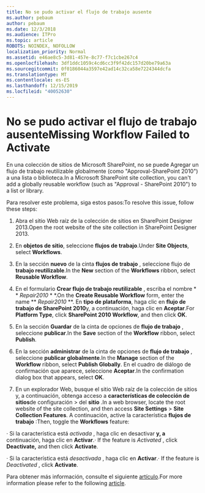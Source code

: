 ```yaml
---
title: No se pudo activar el flujo de trabajo ausente
ms.author: pebaum
author: pebaum
ms.date: 12/3/2018
ms.audience: ITPro
ms.topic: article
ROBOTS: NOINDEX, NOFOLLOW
localization_priority: Normal
ms.assetid: e46ae8c5-3d81-457e-8c77-f7c1cbe267c4
ms.openlocfilehash: 3df1ddc1059c4cd6cc3f9f42dc157d20be79a63a
ms.sourcegitcommit: 0f0186044a3597e42ad14c32ca58e7224344dcfa
ms.translationtype: MT
ms.contentlocale: es-ES
ms.lasthandoff: 12/15/2019
ms.locfileid: "40052630"
---
```

# <a name="missing-workflow-failed-to-activate"></a><span data-ttu-id="a93b8-102">No se pudo activar el flujo de trabajo ausente</span><span class="sxs-lookup"><span data-stu-id="a93b8-102">Missing Workflow Failed to Activate</span></span>

<span data-ttu-id="a93b8-103">En una colección de sitios de Microsoft SharePoint, no se puede Agregar un flujo de trabajo reutilizable globalmente (como "Approval-SharePoint 2010") a una lista o biblioteca.</span><span class="sxs-lookup"><span data-stu-id="a93b8-103">In a Microsoft SharePoint site collection, you can't add a globally reusable workflow (such as "Approval - SharePoint 2010") to a list or library.</span></span>
  
<span data-ttu-id="a93b8-104">Para resolver este problema, siga estos pasos:</span><span class="sxs-lookup"><span data-stu-id="a93b8-104">To resolve this issue, follow these steps:</span></span> 
  
1. <span data-ttu-id="a93b8-105">Abra el sitio Web raíz de la colección de sitios en SharePoint Designer 2013.</span><span class="sxs-lookup"><span data-stu-id="a93b8-105">Open the root website of the site collection in SharePoint Designer 2013.</span></span>
  
2. <span data-ttu-id="a93b8-106">En **objetos de sitio**, seleccione **flujos de trabajo**.</span><span class="sxs-lookup"><span data-stu-id="a93b8-106">Under **Site Objects**, select **Workflows**.</span></span> 
  
3. <span data-ttu-id="a93b8-107">En la sección **nuevo** de la cinta **flujos de trabajo** , seleccione flujo de **trabajo reutilizable**.</span><span class="sxs-lookup"><span data-stu-id="a93b8-107">In the **New** section of the **Workflows** ribbon, select **Reusable Workflow**.</span></span> 
  
4. <span data-ttu-id="a93b8-108">En el formulario **Crear flujo de trabajo reutilizable** , escriba el nombre \* \* *Repair2010* \* \*.</span><span class="sxs-lookup"><span data-stu-id="a93b8-108">On the **Create Reusable Workflow** form, enter the name \*\* *Repair2010* \*\*.</span></span> <span data-ttu-id="a93b8-109">En **tipo de plataforma**, haga clic en **flujo de trabajo de SharePoint 2010**y, a continuación, haga clic en **Aceptar**.</span><span class="sxs-lookup"><span data-stu-id="a93b8-109">For **Platform Type**, click **SharePoint 2010 Workflow**, and then click **OK**.</span></span> 
  
1. <span data-ttu-id="a93b8-110">En la sección **Guardar** de la cinta de opciones de **flujo de trabajo** , seleccione **publicar**.</span><span class="sxs-lookup"><span data-stu-id="a93b8-110">In the **Save** section of the **Workflow** ribbon, select **Publish**.</span></span> 
  
2. <span data-ttu-id="a93b8-111">En la sección **administrar** de la cinta de opciones de **flujo de trabajo** , seleccione **publicar globalmente**.</span><span class="sxs-lookup"><span data-stu-id="a93b8-111">In the **Manage** section of the **Workflow** ribbon, select **Publish Globally**.</span></span> <span data-ttu-id="a93b8-112">En el cuadro de diálogo de confirmación que aparece, seleccione **Aceptar**.</span><span class="sxs-lookup"><span data-stu-id="a93b8-112">In the confirmation dialog box that appears, select **OK**.</span></span> 
  
3. <span data-ttu-id="a93b8-113">En un explorador Web, busque el sitio Web raíz de la colección de sitios y, a continuación, obtenga acceso a **características de colección de sitios**de configuración \> del **sitio** .</span><span class="sxs-lookup"><span data-stu-id="a93b8-113">In a web browser, locate the root website of the site collection, and then access **Site Settings** \> **Site Collection Features**.</span></span> <span data-ttu-id="a93b8-114">A continuación, active la característica **flujos de trabajo** :</span><span class="sxs-lookup"><span data-stu-id="a93b8-114">Then, toggle the **Workflows** feature:</span></span> 
  
<span data-ttu-id="a93b8-115">· Si la característica está *activada* , haga clic en desactivar **y, a** continuación, haga clic en **Activar**.</span><span class="sxs-lookup"><span data-stu-id="a93b8-115">· If the feature is  *Activated*  , click **Deactivate,** and then click **Activate**.</span></span> 
  
<span data-ttu-id="a93b8-116">· Si la característica está *desactivada* , haga clic en **Activar**.</span><span class="sxs-lookup"><span data-stu-id="a93b8-116">· If the feature is  *Deactivated*  , click **Activate**.</span></span> 
  
<span data-ttu-id="a93b8-117">Para obtener más información, consulte el siguiente [artículo](https://go.microsoft.com/fwlink/?linkid=2047770&amp;clcid=0x409).</span><span class="sxs-lookup"><span data-stu-id="a93b8-117">For more information please refer to the following [article](https://go.microsoft.com/fwlink/?linkid=2047770&amp;clcid=0x409).</span></span>
  

